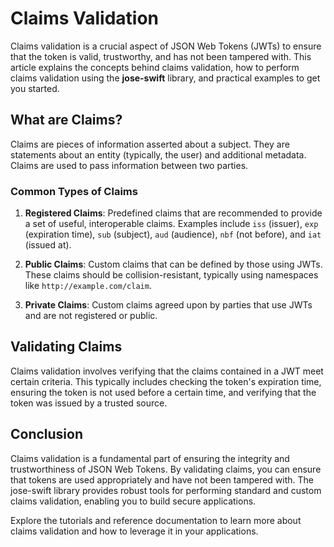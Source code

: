 # Claims Validation

Claims validation is a crucial aspect of JSON Web Tokens (JWTs) to ensure that the token is valid, trustworthy, and has not been tampered with. This article explains the concepts behind claims validation, how to perform claims validation using the **jose-swift** library, and practical examples to get you started.

## What are Claims?

Claims are pieces of information asserted about a subject. They are statements about an entity (typically, the user) and additional metadata. Claims are used to pass information between two parties.

### Common Types of Claims

1. **Registered Claims**: Predefined claims that are recommended to provide a set of useful, interoperable claims. Examples include `iss` (issuer), `exp` (expiration time), `sub` (subject), `aud` (audience), `nbf` (not before), and `iat` (issued at).

2. **Public Claims**: Custom claims that can be defined by those using JWTs. These claims should be collision-resistant, typically using namespaces like `http://example.com/claim`.

3. **Private Claims**: Custom claims agreed upon by parties that use JWTs and are not registered or public.

## Validating Claims

Claims validation involves verifying that the claims contained in a JWT meet certain criteria. This typically includes checking the token's expiration time, ensuring the token is not used before a certain time, and verifying that the token was issued by a trusted source.

## Conclusion

Claims validation is a fundamental part of ensuring the integrity and trustworthiness of JSON Web Tokens. By validating claims, you can ensure that tokens are used appropriately and have not been tampered with. The jose-swift library provides robust tools for performing standard and custom claims validation, enabling you to build secure applications.

Explore the tutorials and reference documentation to learn more about claims validation and how to leverage it in your applications.
